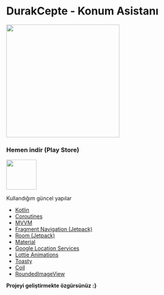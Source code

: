 # DurakCepte - Konum Asistanı
<img 
  src="https://github.com/memishood/DurakCepte-android/blob/main/screenshots/image6.jpeg" 
  height='300px'>

<h3>Hemen indir (Play Store)</h3>

<a href="https://play.google.com/store/apps/details?id=net.memish.durakcepte">
  <img 
    src="https://play.google.com/intl/en_us/badges/static/images/badges/en_badge_web_generic.png" 
    height='80px'>
</a>

Kullandığım güncel yapılar

<ul>
  <a href="https://kotlinlang.org"><li>Kotlin</li></a>
  <a href="https://kotlinlang.org/docs/reference/coroutines-overview.html"><li>Coroutines</li></a>
  <a href="https://developer.android.com/jetpack/guide"><li>MVVM</li></a>
  <a href="https://developer.android.com/guide/navigation/navigation-getting-started"><li>Fragment Navigation (Jetpack)</li></a>
  <a href="https://developer.android.com/training/data-storage/room"><li>Room (Jetpack)</li></a>
  <a href="https://material.io/develop/android/docs/getting-started"><li>Material</li></a>
  <a href="https://developer.android.com/training/location/retrieve-current"><li>Google Location Services</li></a>
  <a href="https://github.com/airbnb/lottie-android"><li>Lottie Animations</li></a>
  <a href="https://github.com/GrenderG/Toasty"><li>Toasty</li></a>
  <a href="https://github.com/coil-kt/coil"><li>Coil</li></a>
  <a href="https://github.com/vinc3m1/RoundedImageView"><li>RoundedImageView</li></a>
</ul>

<b>Projeyi geliştirmekte özgürsünüz :}</b>
